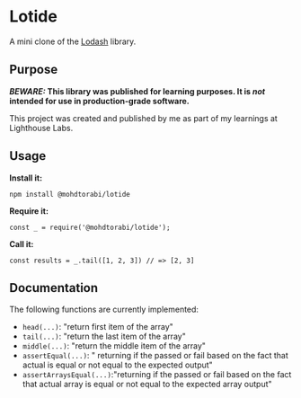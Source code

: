 # Lotide

A mini clone of the [Lodash](https://lodash.com) library.

## Purpose

**_BEWARE:_ This library was published for learning purposes. It is _not_ intended for use in production-grade software.**

This project was created and published by me as part of my learnings at Lighthouse Labs. 

## Usage

**Install it:**

`npm install @mohdtorabi/lotide`

**Require it:**

`const _ = require('@mohdtorabi/lotide');`

**Call it:**

`const results = _.tail([1, 2, 3]) // => [2, 3]`

## Documentation

The following functions are currently implemented:

* `head(...)`: "return first item of the array" 
* `tail(...)`: "return the last item of the array"
* `middle(...)`: "return the middle item of the array"
* `assertEqual(...)`: " returning if the passed or fail based on the fact that actual is equal or not equal to the expected output"
* `assertArraysEqual(...)`:"returning if the passed or fail based on the fact that actual array is equal or not equal to the expected array output"